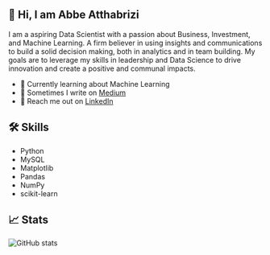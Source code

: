 

## 🚀 Hi, I am Abbe Atthabrizi

I am a aspiring Data Scientist with a passion about Business, Investment, and Machine Learning. A firm believer in using insights and communications to build a solid decision making, both in analytics and in team building. My goals are to leverage my skills in leadership and Data Science to drive innovation and create a positive and communal impacts.


- 🤖 Currently learning about Machine Learning 
- 📓 Sometimes I write on [Medium](https://medium.com/@atthabrizi41)
- 🔗 Reach me out on [LinkedIn](https://www.linkedin.com/in/atthabrizi/)


## 🛠️ Skills
- Python
- MySQL
- Matplotlib
- Pandas
- NumPy
- scikit-learn

## 📈 Stats
![GitHub stats](https://github-readme-stats.vercel.app/api?username=atthabrizi&theme=dark&show_icons=true)
